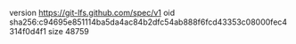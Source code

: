 version https://git-lfs.github.com/spec/v1
oid sha256:c94695e851114ba5da4ac84b2dfc54ab888f6fcd43353c08000fec4314f0d4f1
size 48759
